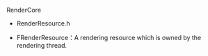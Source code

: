 RenderCore

+ RenderResource.h

+ FRenderResource：A rendering resource which is owned by the rendering thread.
